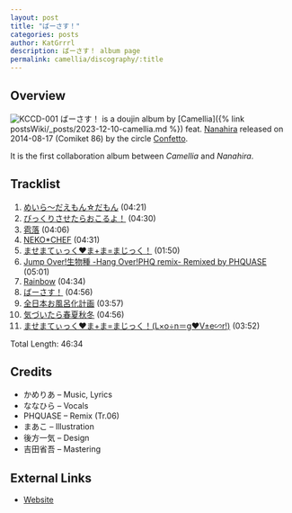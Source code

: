 ```yaml
---
layout: post
title: "ばーさす！"
categories: posts
author: KatGrrrl
description: ばーさす！ album page
permalink: camellia/discography/:title
---
```


## Overview

![KCCD-001](/assets/images/camellia/albums/KCCD-001.png)
ばーさす！ is a doujin album by [Camellia]({% link postsWiki/_posts/2023-12-10-camellia.md %}) feat. [Nanahira](#) released on 2014-08-17 (Comiket 86) by the circle [Confetto](#).

It is the first collaboration album between *Camellia* and *Nanahira*.

## Tracklist

1. [めいら～だえもん☆だもん](<{% link postsInclude/_posts/camellia/songs/Mailer-daemon-Damon/2024-02-19-Mailer-daemon-Damon.md %}>) (04:21)
2. [びっくりさせたらおこるよ！](<{% link postsInclude/_posts/camellia/songs/Bikkuri-Sasetara-Okoruyo/2024-02-19-Bikkuri-Sasetara-Okoruyo.md %}>) (04:30)
3. [雹落](<{% link postsInclude/_posts/camellia/songs/Hail-fall/2024-02-19-Hail-fall.md %}>) (04:06)
4. [NEKO*CHEF](<{% link postsInclude/_posts/camellia/songs/NEKO-CHEF/2024-02-19-NEKO-CHEF.md %}>) (04:31)
5. [ませまてぃっく♥ま+ま=まじっく！](<{% link postsInclude/_posts/camellia/songs/MATHEMATIC-MA-MA-MAGIC/2024-02-19-MATHEMATIC-MA-MA-MAGIC.md %}>) (01:50)
6. [Jump Over!生物種 -Hang Over!PHQ remix- Remixed by PHQUASE](<{% link postsInclude/_posts/camellia/songs/Jump-Over-Seibutsushu/2024-02-19-Jump-Over-Seibutsushu.md %}>) (05:01)
7. [Rainbow](<{% link postsInclude/_posts/camellia/songs/Rainbow/2024-02-19-Rainbow.md %}>) (04:34)
8. [ばーさす！](<{% link postsInclude/_posts/camellia/songs/Versus-song/2024-02-19-Versus-song.md %}>) (04:56)
9. [全日本お風呂化計画](<{% link postsInclude/_posts/camellia/songs/Zennihon-Ofuro-ka-Keikaku/2024-02-19-Zennihon-Ofuro-ka-Keikaku.md %}>) (03:57)
10. [気づいたら春夏秋冬](<{% link postsInclude/_posts/camellia/songs/Kizuitara-Shunkashuutou/2024-02-19-Kizuitara-Shunkashuutou.md %}>) (04:56)
11. [ませまてぃっく♥ま+ま=まじっく！(L×o÷n＝g♥V±e∽r!)](<{% link postsInclude/_posts/camellia/songs/MATHEMATIC-MA-MA-MAGIC/2024-02-19-MATHEMATIC-MA-MA-MAGIC.md %}>) (03:52)

Total Length: 46:34

## Credits

* かめりあ – Music, Lyrics
* ななひら – Vocals
* PHQUASE – Remix (Tr.06)
* まあこ – Illustration
* 後方一気 – Design
* 吉田省吾 – Mastering

## External Links

* [Website](https://kc-versus.tumblr.com/)
